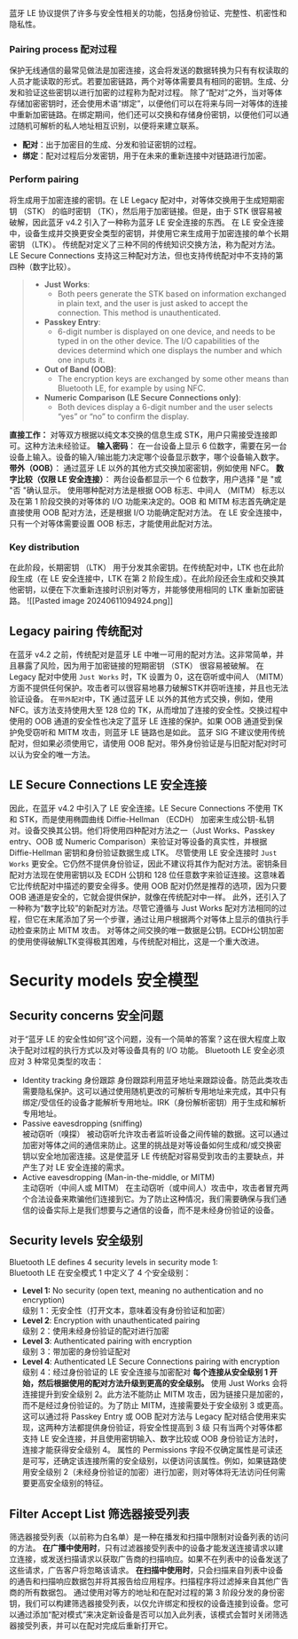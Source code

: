 蓝牙 LE 协议提供了许多与安全性相关的功能，包括身份验证、完整性、机密性和隐私性。
### Pairing process 配对过程
保护无线通信的最常见做法是加密连接，这会将发送的数据转换为只有有权读取的人员才能读取的形式。若要加密链路，两个对等体需要具有相同的密钥。生成、分发和验证这些密钥以进行加密的过程称为配对过程。
除了“配对”之外，当对等体存储加密密钥时，还会使用术语“绑定”，以便他们可以在将来与同一对等体的连接中重新加密链路。在绑定期间，他们还可以交换和存储身份密钥，以便他们可以通过随机可解析的私人地址相互识别，以便将来建立联系。
- **配对**：出于加密目的生成、分发和验证密钥的过程。
- **绑定**：配对过程后分发密钥，用于在未来的重新连接中对链路进行加密。
### Perform pairing
将生成用于加密连接的密钥。在 LE Legacy 配对中，对等体交换用于生成短期密钥 （STK） 的临时密钥 （TK），然后用于加密链接。但是，由于 STK 很容易被破解，因此蓝牙 v4.2 引入了一种称为蓝牙 LE 安全连接的东西。
在 LE 安全连接中，设备生成并交换更安全类型的密钥，并使用它来生成用于加密连接的单个长期密钥 （LTK）。
传统配对定义了三种不同的传统知识交换方法，称为配对方法。LE Secure Connections 支持这三种配对方法，但也支持传统配对中不支持的第四种（数字比较）。
> - **Just Works**: 
> 	- Both peers generate the STK based on information exchanged in plain text, and the user is just asked to accept the connection. This method is unauthenticated.
> - **Passkey Entry**: 
> 	- 6-digit number is displayed on one device, and needs to be typed in on the other device. The I/O capabilities of the devices determind which one displays the number and which one inputs it.
> - **Out of Band (OOB)**: 
> 	- The encryption keys are exchanged by some other means than Bluetooth LE, for example by using NFC.
> - **Numeric Comparison (LE Secure Connections only)**: 
> 	- Both devices display a 6-digit number and the user selects “yes” or “no” to confirm the display.

**直接工作：**
	对等双方根据以纯文本交换的信息生成 STK，用户只需接受连接即可。这种方法未经验证。
**输入密码**：
	在一台设备上显示 6 位数字，需要在另一台设备上输入。设备的输入/输出能力决定哪个设备显示数字，哪个设备输入数字。
**带外（OOB）**：
	通过蓝牙 LE 以外的其他方式交换加密密钥，例如使用 NFC。
**数字比较（仅限 LE 安全连接）**：
	两台设备都显示一个 6 位数字，用户选择 "是 "或 "否 "确认显示。
使用哪种配对方法是根据 OOB 标志、中间人 （MITM） 标志以及在第 1 阶段交换的对等体的 I/O 功能来决定的。OOB 和 MITM 标志首先确定是直接使用 OOB 配对方法，还是根据 I/O 功能确定配对方法。
在 LE 安全连接中，只有一个对等体需要设置 OOB 标志，才能使用此配对方法。
### Key distribution
在此阶段，长期密钥 （LTK） 用于分发其余密钥。在传统配对中，LTK 也在此阶段生成（在 LE 安全连接中，LTK 在第 2 阶段生成）。在此阶段还会生成和交换其他密钥，以便在下次重新连接时识别对等方，并能够使用相同的 LTK 重新加密链路。
![[Pasted image 20240611094924.png]]

## Legacy pairing 传统配对
在蓝牙 v4.2 之前，传统配对是蓝牙 LE 中唯一可用的配对方法。这非常简单，并且暴露了风险，因为用于加密链接的短期密钥 （STK） 很容易被破解。
在 Legacy 配对中使用 `Just Works`  时，TK 设置为 0，这在窃听或中间人 （MITM） 方面不提供任何保护。攻击者可以很容易地暴力破解STK并窃听连接，并且也无法验证设备。
在`带外配对`中，TK 通过蓝牙 LE 以外的其他方式交换，例如，使用 NFC。该方法支持使用大至 128 位的 TK，从而增加了连接的安全性。交换过程中使用的 OOB 通道的安全性也决定了蓝牙 LE 连接的保护。如果 OOB 通道受到保护免受窃听和 MITM 攻击，则蓝牙 LE 链路也是如此。
蓝牙 SIG 不建议使用传统配对，但如果必须使用它，请使用 OOB 配对。带外身份验证是与旧配对配对时可以认为安全的唯一方法。
## LE Secure Connections LE 安全连接
因此，在蓝牙 v4.2 中引入了 LE 安全连接。LE Secure Connections 不使用 TK 和 STK，而是使用椭圆曲线 Diffie-Hellman （ECDH） 加密来生成公钥-私钥对。设备交换其公钥。他们将使用四种配对方法之一（Just Works、Passkey entry、OOB 或 Numeric Comparison）来验证对等设备的真实性，并根据 Diffie-Hellman 密钥和身份验证数据生成 LTK。
尽管使用 LE 安全连接时 `Just Works` 更安全。它仍然不提供身份验证，因此不建议将其作为配对方法。密钥条目配对方法现在使用密钥以及 ECDH 公钥和 128 位任意数字来验证连接。这意味着它比传统配对中描述的要安全得多。使用 OOB 配对仍然是推荐的选项，因为只要 OOB 通道是安全的，它就会提供保护，就像在传统配对中一样。
此外，还引入了一种称为“数字比较”的新配对方法。尽管它遵循与 Just Works 配对方法相同的过程，但它在末尾添加了另一个步骤，通过让用户根据两个对等体上显示的值执行手动检查来防止 MITM 攻击。
对等体之间交换的唯一数据是公钥。ECDH公钥加密的使用使得破解LTK变得极其困难，与传统配对相比，这是一个重大改进。
# Security models 安全模型
## Security concerns 安全问题
对于“蓝牙 LE 的安全性如何”这个问题，没有一个简单的答案？这在很大程度上取决于配对过程的执行方式以及对等设备具有的 I/O 功能。
Bluetooth LE 安全必须应对 3 种常见类型的攻击：
- Identity tracking 身份跟踪
	身份跟踪利用蓝牙地址来跟踪设备。防范此类攻击需要隐私保护。这可以通过使用随机更改的可解析专用地址来完成，其中只有绑定/受信任的设备才能解析专用地址。IRK（身份解析密钥）用于生成和解析专用地址。
- Passive eavesdropping (sniffing)  
    被动窃听（嗅探）
    被动窃听允许攻击者监听设备之间传输的数据。这可以通过加密对等体之间的通信来防止。这里的挑战是对等设备如何生成和/或交换密钥以安全地加密连接。这是使蓝牙 LE 传统配对容易受到攻击的主要缺点，并产生了对 LE 安全连接的需求。
- Active eavesdropping (Man-in-the-middle, or MITM)  
    主动窃听（中间人或 MITM）
	在主动窃听（或中间人）攻击中，攻击者冒充两个合法设备来欺骗他们连接到它。为了防止这种情况，我们需要确保与我们通信的设备实际上是我们想要与之通信的设备，而不是未经身份验证的设备。
## Security levels 安全级别
Bluetooth LE defines 4 security levels in security mode 1:  
Bluetooth LE 在安全模式 1 中定义了 4 个安全级别：
- **Level 1:** No security (open text, meaning no authentication and no encryption)   
    级别 1：无安全性（打开文本，意味着没有身份验证和加密）
- **Level 2**: Encryption with unauthenticated pairing  
    级别 2：使用未经身份验证的配对进行加密
- **Level 3**: Authenticated pairing with encryption  
    级别 3：带加密的身份验证配对
- **Level 4**: Authenticated LE Secure Connections pairing with encryption  
    级别 4：经过身份验证的 LE 安全连接与加密配对
**每个连接从安全级别 1 开始，然后根据使用的配对方法升级到更高的安全级别。**
使用 Just Works 会将连接提升到安全级别 2。此方法不能防止 MITM 攻击，因为链接只是加密的，而不是经过身份验证的。为了防止 MITM，连接需要处于安全级别 3 或更高。这可以通过将 Passkey Entry 或 OOB 配对方法与 Legacy 配对结合使用来实现，这两种方法都提供身份验证，将安全性提高到 3 级
只有当两个对等体都支持 LE 安全连接，并且使用密钥输入、数字比较或 OOB 身份验证方法时，连接才能获得安全级别 4。
属性的 Permissions 字段不仅确定属性是可读还是可写，还确定该连接所需的安全级别，以便访问该属性。例如，如果链路使用安全级别 2（未经身份验证的加密）进行加密，则对等体将无法访问任何需要更高安全级别的特征。
## Filter Accept List 筛选器接受列表
筛选器接受列表（以前称为白名单）是一种在播发和扫描中限制对设备列表的访问的方法。
**在广播中使用时**，只有过滤器接受列表中的设备才能发送连接请求以建立连接，或发送扫描请求以获取广告商的扫描响应。如果不在列表中的设备发送了这些请求，广告客户将忽略该请求。
**在扫描中使用时**，只会扫描来自列表中设备的通告和扫描响应数据包并将其报告给应用程序。扫描程序将过滤掉来自其他广告商的所有数据包。
通过使用对等方的地址和在配对过程的第 3 阶段分发的身份密钥，我们可以构建筛选器接受列表，以仅允许绑定和授权的设备连接到设备。您可以通过添加“配对模式”来决定新设备是否可以加入此列表，该模式会暂时关闭筛选器接受列表，并可以在配对完成后重新打开它。